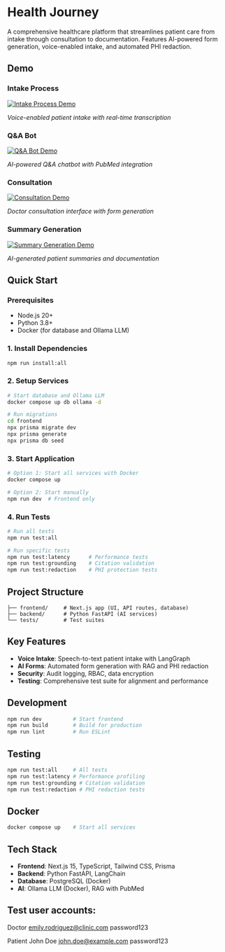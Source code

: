 # Health Journey

A comprehensive healthcare platform that streamlines patient care from intake through consultation to documentation. Features AI-powered form generation, voice-enabled intake, and automated PHI redaction.

## Demo

### Intake Process
[![Intake Process Demo](https://img.youtube.com/vi/sXoOlSeLNQ4/0.jpg)](https://www.youtube.com/watch?v=sXoOlSeLNQ4)

*Voice-enabled patient intake with real-time transcription*

### Q&A Bot
[![Q&A Bot Demo](https://img.youtube.com/vi/CbsNa307Who/0.jpg)](https://www.youtube.com/watch?v=CbsNa307Who)

*AI-powered Q&A chatbot with PubMed integration*

### Consultation
[![Consultation Demo](https://img.youtube.com/vi/m3mxLIFzTP8/0.jpg)](https://www.youtube.com/watch?v=m3mxLIFzTP8)

*Doctor consultation interface with form generation*

### Summary Generation
[![Summary Generation Demo](https://img.youtube.com/vi/d8RHxhn3quk/0.jpg)](https://www.youtube.com/watch?v=d8RHxhn3quk)

*AI-generated patient summaries and documentation*

## Quick Start

### Prerequisites
- Node.js 20+
- Python 3.8+
- Docker (for database and Ollama LLM)

### 1. Install Dependencies
```bash
npm run install:all
```

### 2. Setup Services
```bash
# Start database and Ollama LLM
docker compose up db ollama -d

# Run migrations
cd frontend
npx prisma migrate dev
npx prisma generate
npx prisma db seed
```

### 3. Start Application
```bash
# Option 1: Start all services with Docker
docker compose up

# Option 2: Start manually
npm run dev  # Frontend only
```

### 4. Run Tests
```bash
# Run all tests
npm run test:all

# Run specific tests
npm run test:latency      # Performance tests
npm run test:grounding    # Citation validation
npm run test:redaction    # PHI protection tests
```

## Project Structure
```
├── frontend/     # Next.js app (UI, API routes, database)
├── backend/      # Python FastAPI (AI services)
└── tests/        # Test suites
```

## Key Features
- **Voice Intake**: Speech-to-text patient intake with LangGraph
- **AI Forms**: Automated form generation with RAG and PHI redaction
- **Security**: Audit logging, RBAC, data encryption
- **Testing**: Comprehensive test suite for alignment and performance

## Development
```bash
npm run dev          # Start frontend
npm run build        # Build for production
npm run lint         # Run ESLint
```

## Testing
```bash
npm run test:all     # All tests
npm run test:latency # Performance profiling
npm run test:grounding # Citation validation
npm run test:redaction # PHI redaction tests
```

## Docker
```bash
docker compose up    # Start all services
```

## Tech Stack
- **Frontend**: Next.js 15, TypeScript, Tailwind CSS, Prisma
- **Backend**: Python FastAPI, LangChain
- **Database**: PostgreSQL (Docker)
- **AI**: Ollama LLM (Docker), RAG with PubMed

## Test user accounts:

Doctor
emily.rodriguez@clinic.com
password123

Patient
John Doe
john.doe@example.com
password123